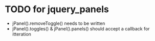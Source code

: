 # TODO for jquery_panels
* jPanel().removeToggle() needs to be written
* jPanel().toggles() & jPanel().panels() should accept a callback for itteration